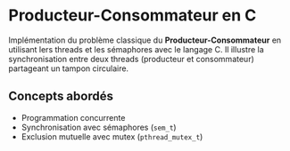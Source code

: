 # Producteur-Consommateur en C
Implémentation du problème classique du **Producteur-Consommateur** en utilisant lers threads et les sémaphores avec le langage C. Il illustre la synchronisation entre deux threads (producteur et consommateur) partageant un tampon circulaire.

## Concepts abordés

- Programmation concurrente
- Synchronisation avec sémaphores (`sem_t`)
- Exclusion mutuelle avec mutex (`pthread_mutex_t`)


